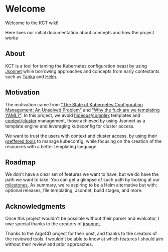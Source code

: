 # Welcome

Welcome to the KCT wiki!

Here lives our initial documentation about concepts and how the project works

<a name="about"></a>

## About

KCT is a tool for taming the Kubernetes configuration beast by using [Jsonnet](http://jsonnet.org/) while borrowing approaches and concepts from early contestants such as [Tanka](https://helm.sh/) and [Helm](https://helm.sh/).

<a name="motivation"></a>

## Motivation

The motivation came from ["The State of Kubernetes Configuration Management: An Unsolved Problem"][state-k8s-config] and ["Why the fuck are we templating YAML?"][hideous-templates]. In this project, we avoid [hideous](https://helm.sh/)/[complex](https://kapitan.dev/) templates and [context](https://qbec.io/)/[cluster](https://tanka.dev/) management, those achieved by using Jsonnet as a template engine and leveraging kubeconfig for cluster access.

We want to trust the users with context and cluster access, by using their [preffered tools](https://github.com/ahmetb/kubectx) to manage kubeconfig, while focusing on the creation of the resources with a better templating language.

<a name="roadmap"></a>

## Roadmap

We don't have a clear set of features we want to have, but we do have the path we want to take. You can get a glimpse of such path by looking at our [milestones](https://github.com/kseat/kct/milestones). As summary, we're aspiring to be a Helm alternative but with: optional releases, file templating, Jsonnet, build stages, and more.

<a name="acknowledgments"></a>

## Acknowledgments

Once this project wouldn't be possible without their parser and evaluator, I owe special thanks to the creators of [jrsonnet](https://github.com/CertainLach/jrsonnet).

Thanks to the ArgoCD project for their post, and thanks to the creators of the reviewed tools. I wouldn't be able to know at which features I should aim without their review and prior approaches.

[state-k8s-config]: https://blog.argoproj.io/the-state-of-kubernetes-configuration-management-d8b06c1205
[hideous-templates]: http://leebriggs.co.uk/blog/2019/02/07/why-are-we-templating-yaml.html
